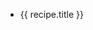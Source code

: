 <script setup>
import { data } from './recipes.data.js'
const recipes = data.map(({frontmatter, url})=>{
  const title = frontmatter.title || url.split("/").at(-1).split(".")[0]
  return { title, url }
})
</script>

<ul>
  <li v-for="recipe of recipes">
    <a :href="recipe.url">{{ recipe.title }}</a>
  </li>
</ul>
